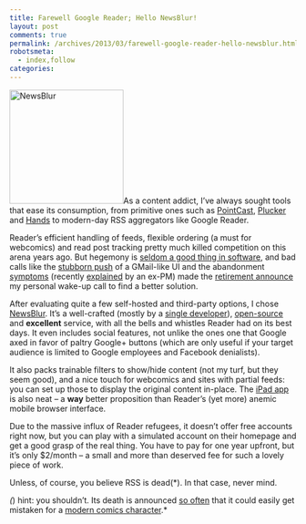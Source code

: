 ```yaml
---
title: Farewell Google Reader; Hello NewsBlur!
layout: post
comments: true
permalink: /archives/2013/03/farewell-google-reader-hello-newsblur.html/
robotsmeta:
  - index,follow
categories:
---
```

[<img src="//chester.me/wp-content/uploads/2013/03/newsblur.png" alt="NewsBlur" width="200" height="200" class="alignright size-full wp-image-7450" />][1]As a content addict, I&#8217;ve always sought tools that ease its consumption, from primitive ones such as [PointCast][2], [Plucker][3] and [Hands][4] to modern-day RSS aggregators like Google Reader.

Reader&#8217;s efficient handling of feeds, flexible ordering (a must for webcomics) and read post tracking pretty much killed competition on this arena years ago. But hegemony is [seldom a good thing in software][5], and bad calls like the [stubborn push][6] of a GMail-like UI and the abandonment [symptoms][7] (recently [explained][8] by an ex-PM) made the [retirement announce][9] my personal wake-up call to find a better solution.

After evaluating quite a few self-hosted and third-party options, I chose [NewsBlur][1]. It&#8217;s a well-crafted (mostly by a [single developer][10]), [open-source][11] and **excellent** service, with all the bells and whistles Reader had on its best days. It even includes social features, not unlike the ones one that Google axed in favor of paltry Google+ buttons (which are only useful if your target audience is limited to Google employees and Facebook denialists).

It also packs trainable filters to show/hide content (not my turf, but they seem good), and a nice touch for webcomics and sites with partial feeds: you can set up those to display the original content in-place. The [iPad app][12] is also neat &#8211; a **way** better proposition than Reader&#8217;s (yet more) anemic mobile browser interface.

Due to the massive influx of Reader refugees, it doesn&#8217;t offer free accounts right now, but you can play with a simulated account on their homepage and get a good grasp of the real thing. You have to pay for one year upfront, but it&#8217;s only $2/month &#8211; a small and more than deserved fee for such a lovely piece of work.

Unless, of course, you believe RSS is dead(*). In that case, never mind.

*(*) hint: you shouldn&#8217;t. Its death is announced [so often][13] that it could easily get mistaken for a [modern comics character][14].*

 [1]: http://newsblur.com
 [2]: http://en.wikipedia.org/wiki/PointCast_%28dotcom%29#PointCast_Network
 [3]: http://en.wikipedia.org/wiki/Plucker
 [4]: http://downloads.uol.com.br/palmtop/web/hands.jhtm
 [5]: http://www.quora.com/Internet-Explorer/How-did-Internet-Explorer-up-until-version-9-get-to-be-so-bad-relative-to-Chrome-Safari-and-Firefox
 [6]: http://emptysquare.net/blog/against-the-new-google-reader-ui/
 [7]: http://thenextweb.com/google/2013/02/11/noticing-issues-with-google-reader-today-youre-not-the-only-one/
 [8]: http://www.quora.com/Google-Reader-Shut-Down-March-2013/Why-is-Google-killing-Google-Reader/answer/Brian-Shih
 [9]: http://www.telegraph.co.uk/technology/google/9929265/Google-Reader-RSS-aggregator-retired.html
 [10]: https://twitter.com/samuelclay
 [11]: https://github.com/samuelclay/NewsBlur
 [12]: http://www.newsblur.com/ipad
 [13]: http://techcrunch.com/2010/09/13/rss-is-not-not-not-not-not-dead/
 [14]: http://www.youtube.com/watch?v=0PlwDbSYicM
